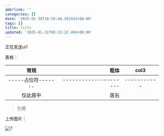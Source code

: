 ```yaml
---
abbrlink: ''
categories: []
date: '2025-01-30T18:50:48.362443+08:00'
tags: []
title: title
updated: '2025-01-31T08:31:32.466+08:00'
---
```

正在发送ui1

表格：


|        常规        |                  粗体 |    col3    |
| :----------------: | --------------------: | :---------: |
| -----占位符------- | --------------------- | ----------- |
|      仅此居中      |                  居右 |            |

> 引用

上传图片：

![7](https://oxarlly.github.io/images/25/1/蒲公英_dd5ac08efa953f6097e70fa57df7e207.jpg "9")
